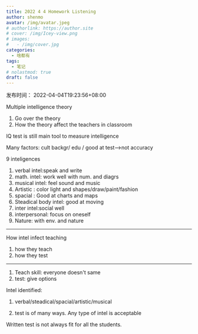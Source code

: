 ```yaml
---
title: 2022 4 4 Homework Listening
author: shenmo
avatar: /img/avatar.jpeg
# authorlink: https://author.site
# cover: /img/Icey-view.png
# images:
#   - /img/cover.jpg
categories:
  - 啥都有
tags:
  - 笔记
# nolastmod: true
draft: false
---
```

发布时间： 2022-04-04T19:23:56+08:00


<!--more-->

Multiple intelligence theory

1. Go over the theory
2. How the theory affect the teachers in classroom

IQ test is still main tool to measure intelligence

Many factors: cult backgr/ edu / good at test-->not accuracy

9 inteligences

1. verbal intel:speak and write
2. math. intel: work well with num. and diagrs
3. musical intel: feel sound and music 
4. Artistic : color light and shapes/draw/paint/fashion
5. spacial : Good at charts and maps
6. Steadical body intel: good at moving
7. inter intel:social well
8. interpersonal: focus on oneself
9. Nature: with env. and nature

---
How intel infect teaching
1. how they teach
2. how they test
---
1. Teach skill: everyone doesn't same
2. test: give options

Intel identified:
1. verbal/steadical/spacial/artistic/musical

2. test is of many ways. Any type of intel is acceptable

Written test is not always fit for all the students.